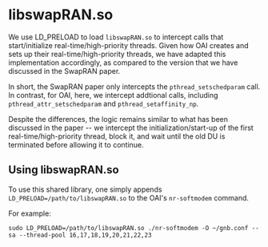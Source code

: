 # libswapRAN.so

We use LD_PRELOAD to load `libswapRAN.so` to intercept calls that start/initialize real-time/high-priority threads.
Given how OAI creates and sets up their real-time/high-priority threads, we have adapted this implementation accordingly, as compared to the version that we have discussed in the SwapRAN paper.

In short, the SwapRAN paper only intercepts the `pthread_setschedparam` call.
In contrast, for OAI, here, we intercept addtional calls, including `pthread_attr_setschedparam` and `pthread_setaffinity_np`.

Despite the differences, the logic remains similar to what has been discussed in the paper -- we intercept the initialization/start-up of the first real-time/high-priority thread, block it, and wait until the old DU is terminated before allowing it to continue.

## Using libswapRAN.so

To use this shared library, one simply appends `LD_PRELOAD=/path/to/libswapRAN.so` to the OAI's `nr-softmodem` command.

For example:
```
sudo LD_PRELOAD=/path/to/libswapRAN.so ./nr-softmodem -O ~/gnb.conf --sa --thread-pool 16,17,18,19,20,21,22,23
```